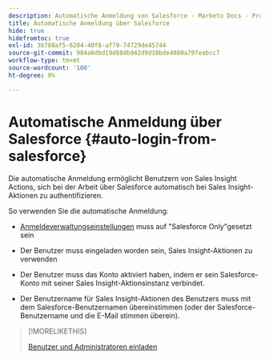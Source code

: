 ```yaml
---
description: Automatische Anmeldung von Salesforce - Marketo Docs - Produktdokumentation
title: Automatische Anmeldung über Salesforce
hide: true
hidefromtoc: true
exl-id: 3b788af5-6204-40f8-af79-74729de45744
source-git-commit: 984a6dbd19d88db942d9d10bde4880a79feabcc7
workflow-type: tm+mt
source-wordcount: '100'
ht-degree: 0%

---
```


# Automatische Anmeldung über Salesforce {#auto-login-from-salesforce}

Die automatische Anmeldung ermöglicht Benutzern von Sales Insight Actions, sich bei der Arbeit über Salesforce automatisch bei Sales Insight-Aktionen zu authentifizieren.

So verwenden Sie die automatische Anmeldung:

* [Anmeldeverwaltungseinstellungen](/help/marketo/product-docs/marketo-sales-insight/actions/admin/login-management-settings.md) muss auf &quot;Salesforce Only&quot;gesetzt sein

* Der Benutzer muss eingeladen worden sein, Sales Insight-Aktionen zu verwenden

* Der Benutzer muss das Konto aktiviert haben, indem er sein Salesforce-Konto mit seiner Sales Insight-Aktionsinstanz verbindet.

* Der Benutzername für Sales Insight-Aktionen des Benutzers muss mit dem Salesforce-Benutzernamen übereinstimmen (oder der Salesforce-Benutzername und die E-Mail stimmen überein).

>[!MORELIKETHIS]
>
>[Benutzer und Administratoren einladen](/help/marketo/product-docs/marketo-sales-insight/actions/admin/invite-users-and-admins.md)
